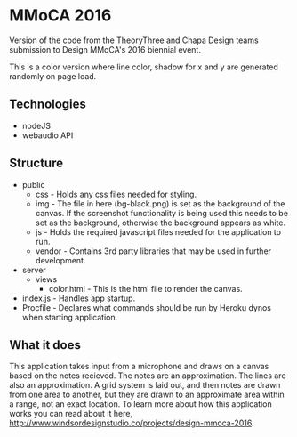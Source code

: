 # MMoCA 2016 
Version of the code from the TheoryThree and Chapa Design teams submission to Design MMoCA's 2016 biennial event.

This is a color version where line color, shadow for x and y are generated randomly on page load.

## Technologies
* nodeJS
* webaudio API

## Structure
* public 
    * css - Holds any css files needed for styling.  
    * img - The file in here (bg-black.png) is set as the background of the canvas.  If the screenshot functionality is being used this needs to be set as the background, otherwise the background appears as white.  
    * js - Holds the required javascript files needed for the application to run.
    * vendor -  Contains 3rd party libraries that may be used in further development.
* server
    * views
        * color.html - This is the html file to render the canvas.
* index.js - Handles app startup.
* Procfile - Declares what commands should be run by Heroku dynos when starting application.

## What it does
This application takes input from a microphone and draws on a canvas based on the notes recieved.  The notes are an approximation. The lines are also an approximation.  A grid system is laid out, and then notes are drawn from one area to another, but they are drawn to an approximate area within a range, not an exact location.  To learn more about how this application works you can read about it here, http://www.windsordesignstudio.co/projects/design-mmoca-2016.
